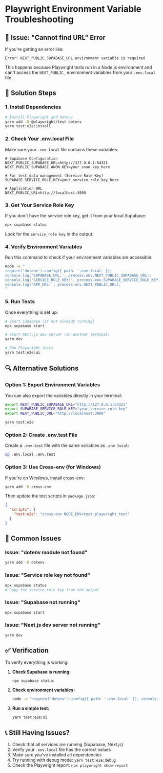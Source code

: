 # Playwright Environment Variable Troubleshooting

## 🚨 Issue: "Cannot find URL" Error

If you're getting an error like:

```
Error: NEXT_PUBLIC_SUPABASE_URL environment variable is required
```

This happens because Playwright tests run in a Node.js environment and can't access the `NEXT_PUBLIC_` environment variables from your `.env.local` file.

## 🔧 Solution Steps

### 1. Install Dependencies

```bash
# Install Playwright and dotenv
yarn add -D @playwright/test dotenv
yarn test:e2e:install
```

### 2. Check Your .env.local File

Make sure your `.env.local` file contains these variables:

```env
# Supabase Configuration
NEXT_PUBLIC_SUPABASE_URL=http://127.0.0.1:54321
NEXT_PUBLIC_SUPABASE_ANON_KEY=your_anon_key_here

# For test data management (Service Role Key)
SUPABASE_SERVICE_ROLE_KEY=your_service_role_key_here

# Application URL
NEXT_PUBLIC_URL=http://localhost:3000
```

### 3. Get Your Service Role Key

If you don't have the service role key, get it from your local Supabase:

```bash
npx supabase status
```

Look for the `service_role key` in the output.

### 4. Verify Environment Variables

Run this command to check if your environment variables are accessible:

```bash
node -e "
require('dotenv').config({ path: '.env.local' });
console.log('SUPABASE_URL:', process.env.NEXT_PUBLIC_SUPABASE_URL);
console.log('SERVICE_ROLE_KEY:', process.env.SUPABASE_SERVICE_ROLE_KEY ? 'SET' : 'MISSING');
console.log('APP_URL:', process.env.NEXT_PUBLIC_URL);
"
```

### 5. Run Tests

Once everything is set up:

```bash
# Start Supabase (if not already running)
npx supabase start

# Start Next.js dev server (in another terminal)
yarn dev

# Run Playwright tests
yarn test:e2e:ui
```

## 🔍 Alternative Solutions

### Option 1: Export Environment Variables

You can also export the variables directly in your terminal:

```bash
export NEXT_PUBLIC_SUPABASE_URL="http://127.0.0.1:54321"
export SUPABASE_SERVICE_ROLE_KEY="your_service_role_key"
export NEXT_PUBLIC_URL="http://localhost:3000"

yarn test:e2e
```

### Option 2: Create .env.test File

Create a `.env.test` file with the same variables as `.env.local`:

```bash
cp .env.local .env.test
```

### Option 3: Use Cross-env (for Windows)

If you're on Windows, install cross-env:

```bash
yarn add -D cross-env
```

Then update the test scripts in `package.json`:

```json
{
  "scripts": {
    "test:e2e": "cross-env NODE_ENV=test playwright test"
  }
}
```

## 🐛 Common Issues

### Issue: "dotenv module not found"

```bash
yarn add -D dotenv
```

### Issue: "Service role key not found"

```bash
npx supabase status
# Copy the service_role key from the output
```

### Issue: "Supabase not running"

```bash
npx supabase start
```

### Issue: "Next.js dev server not running"

```bash
yarn dev
```

## ✅ Verification

To verify everything is working:

1. **Check Supabase is running:**

   ```bash
   npx supabase status
   ```

2. **Check environment variables:**

   ```bash
   node -e "require('dotenv').config({ path: '.env.local' }); console.log('SUPABASE_URL:', process.env.NEXT_PUBLIC_SUPABASE_URL);"
   ```

3. **Run a simple test:**
   ```bash
   yarn test:e2e:ui
   ```

## 📞 Still Having Issues?

1. Check that all services are running (Supabase, Next.js)
2. Verify your `.env.local` file has the correct values
3. Make sure you've installed all dependencies
4. Try running with debug mode: `yarn test:e2e:debug`
5. Check the Playwright report: `npx playwright show-report`
